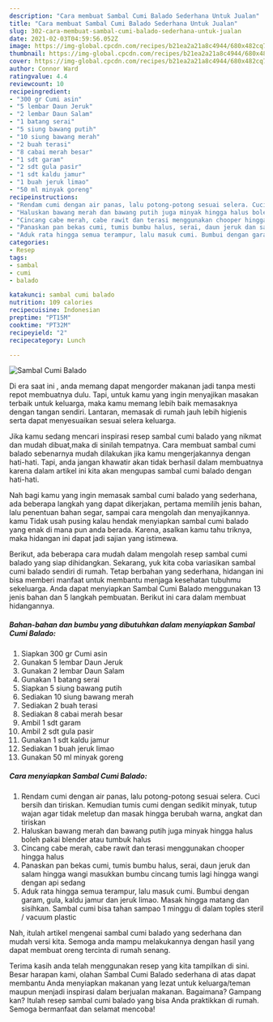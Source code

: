 ```yaml
---
description: "Cara membuat Sambal Cumi Balado Sederhana Untuk Jualan"
title: "Cara membuat Sambal Cumi Balado Sederhana Untuk Jualan"
slug: 302-cara-membuat-sambal-cumi-balado-sederhana-untuk-jualan
date: 2021-02-03T04:59:56.052Z
image: https://img-global.cpcdn.com/recipes/b21ea2a21a8c4944/680x482cq70/sambal-cumi-balado-foto-resep-utama.jpg
thumbnail: https://img-global.cpcdn.com/recipes/b21ea2a21a8c4944/680x482cq70/sambal-cumi-balado-foto-resep-utama.jpg
cover: https://img-global.cpcdn.com/recipes/b21ea2a21a8c4944/680x482cq70/sambal-cumi-balado-foto-resep-utama.jpg
author: Connor Ward
ratingvalue: 4.4
reviewcount: 10
recipeingredient:
- "300 gr Cumi asin"
- "5 lembar Daun Jeruk"
- "2 lembar Daun Salam"
- "1 batang serai"
- "5 siung bawang putih"
- "10 siung bawang merah"
- "2 buah terasi"
- "8 cabai merah besar"
- "1 sdt garam"
- "2 sdt gula pasir"
- "1 sdt kaldu jamur"
- "1 buah jeruk limao"
- "50 ml minyak goreng"
recipeinstructions:
- "Rendam cumi dengan air panas, lalu potong-potong sesuai selera. Cuci bersih dan tiriskan. Kemudian tumis cumi dengan sedikit minyak, tutup wajan agar tidak meletup dan masak hingga berubah warna, angkat dan tiriskan"
- "Haluskan bawang merah dan bawang putih juga minyak hingga halus boleh pakai blender atau tumbuk halus"
- "Cincang cabe merah, cabe rawit dan terasi menggunakan chooper hingga halus"
- "Panaskan pan bekas cumi, tumis bumbu halus, serai, daun jeruk dan salam hingga wangi masukkan bumbu cincang tumis lagi hingga wangi dengan api sedang"
- "Aduk rata hingga semua terampur, lalu masuk cumi. Bumbui dengan garam, gula, kaldu jamur dan jeruk limao. Masak hingga matang dan sisihkan. Sambal cumi bisa tahan sampao 1 minggu di dalam toples steril / vacuum plastic"
categories:
- Resep
tags:
- sambal
- cumi
- balado

katakunci: sambal cumi balado 
nutrition: 109 calories
recipecuisine: Indonesian
preptime: "PT15M"
cooktime: "PT32M"
recipeyield: "2"
recipecategory: Lunch

---
```



![Sambal Cumi Balado](https://img-global.cpcdn.com/recipes/b21ea2a21a8c4944/680x482cq70/sambal-cumi-balado-foto-resep-utama.jpg)

Di era  saat ini , anda memang dapat mengorder makanan jadi tanpa mesti repot membuatnya dulu. Tapi, untuk kamu yang ingin menyajikan masakan terbaik untuk keluarga, maka kamu memang lebih baik memasaknya dengan tangan sendiri. Lantaran, memasak di rumah jauh lebih higienis serta dapat menyesuaikan sesuai selera keluarga.

Jika kamu sedang mencari inspirasi resep sambal cumi balado yang nikmat dan mudah dibuat,maka di sinilah tempatnya. Cara membuat sambal cumi balado  sebenarnya mudah dilakukan jika kamu mengerjakannya dengan hati-hati. Tapi, anda jangan khawatir akan tidak berhasil dalam membuatnya 
karena dalam artikel ini kita akan mengupas sambal cumi balado dengan hati-hati.  



Nah bagi kamu yang ingin memasak sambal cumi balado yang sederhana, ada beberapa langkah yang dapat dikerjakan, pertama memilih jenis bahan, lalu penentuan bahan segar, sampai cara mengolah dan menyajikannya. kamu Tidak usah pusing kalau hendak menyiapkan sambal cumi balado yang enak di mana pun anda berada. Karena, asalkan kamu  tahu triknya, maka hidangan ini dapat jadi sajian yang istimewa.

Berikut, ada beberapa cara mudah dalam mengolah resep sambal cumi balado yang siap dihidangkan. Sekarang, yuk kita coba variasikan sambal cumi balado sendiri di rumah. Tetap berbahan yang sederhana, hidangan ini bisa memberi manfaat untuk membantu menjaga kesehatan tubuhmu sekeluarga. Anda dapat menyiapkan Sambal Cumi Balado menggunakan 13 jenis bahan dan 5 langkah pembuatan. Berikut ini cara dalam membuat hidangannya.

<!--inarticleads1-->

##### Bahan-bahan dan bumbu yang dibutuhkan dalam menyiapkan Sambal Cumi Balado:

1. Siapkan 300 gr Cumi asin
1. Gunakan 5 lembar Daun Jeruk
1. Gunakan 2 lembar Daun Salam
1. Gunakan 1 batang serai
1. Siapkan 5 siung bawang putih
1. Sediakan 10 siung bawang merah
1. Sediakan 2 buah terasi
1. Sediakan 8 cabai merah besar
1. Ambil 1 sdt garam
1. Ambil 2 sdt gula pasir
1. Gunakan 1 sdt kaldu jamur
1. Sediakan 1 buah jeruk limao
1. Gunakan 50 ml minyak goreng




<!--inarticleads2-->

##### Cara menyiapkan Sambal Cumi Balado:

1. Rendam cumi dengan air panas, lalu potong-potong sesuai selera. Cuci bersih dan tiriskan. Kemudian tumis cumi dengan sedikit minyak, tutup wajan agar tidak meletup dan masak hingga berubah warna, angkat dan tiriskan
1. Haluskan bawang merah dan bawang putih juga minyak hingga halus boleh pakai blender atau tumbuk halus
1. Cincang cabe merah, cabe rawit dan terasi menggunakan chooper hingga halus
1. Panaskan pan bekas cumi, tumis bumbu halus, serai, daun jeruk dan salam hingga wangi masukkan bumbu cincang tumis lagi hingga wangi dengan api sedang
1. Aduk rata hingga semua terampur, lalu masuk cumi. Bumbui dengan garam, gula, kaldu jamur dan jeruk limao. Masak hingga matang dan sisihkan. Sambal cumi bisa tahan sampao 1 minggu di dalam toples steril / vacuum plastic




Nah, itulah artikel mengenai  sambal cumi balado  yang sederhana dan mudah versi kita. Semoga anda mampu melakukannya dengan hasil yang dapat membuat oreng tercinta di rumah senang. 

Terima kasih anda telah menggunakan resep yang kita tampilkan di sini. Besar harapan kami, olahan  Sambal Cumi Balado sederhana di atas dapat membantu Anda menyiapkan makanan yang lezat untuk keluarga/teman maupun menjadi inspirasi dalam berjualan makanan. Bagaimana? Gampang kan? Itulah resep sambal cumi balado yang bisa Anda praktikkan di rumah. Semoga bermanfaat dan selamat mencoba!

